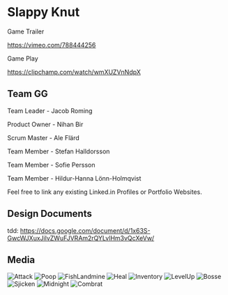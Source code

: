 # Slappy Knut

Game Trailer

https://vimeo.com/788444256

Game Play

https://clipchamp.com/watch/wmXUZVnNdpX


## Team GG

  Team Leader - Jacob Roming
  
  Product Owner - Nihan Bir
  
  Scrum Master - Ale Flärd
  
  Team Member - Stefan Halldorsson
  
  Team Member - Sofie Persson
  
  Team Member - Hildur-Hanna Lönn-Holmqvist
  


Feel free to link any existing Linked.in Profiles or Portfolio Websites.

## Design Documents

tdd: https://docs.google.com/document/d/1x63S-GwcWJXuxJilvZWuFJVRAm2rQYLvlHm3vQcXeVw/

## Media
![Attack](https://user-images.githubusercontent.com/112477158/212632090-9adf0583-a11c-4198-88a6-4189920c985c.png)
![Poop](https://user-images.githubusercontent.com/112477158/212632269-e50b693f-d1a6-42f1-b699-1dc163485bc4.png)
![FishLandmine](https://user-images.githubusercontent.com/112477158/212632343-92c39cc8-7e57-48a7-9467-bb6fbf1ebd47.png)
![Heal](https://user-images.githubusercontent.com/112477158/212632367-3788053c-b001-483c-9b20-081faedac5ea.png)
![Inventory](https://user-images.githubusercontent.com/112477158/212632395-d1e8bdee-cb99-42ab-8c47-ce81fc761476.png)
![LevelUp](https://user-images.githubusercontent.com/112477158/212632505-3e6ac2f0-99ae-40c0-af3a-9be5f57fdd09.png)
![Bosse](https://user-images.githubusercontent.com/112477158/212632415-c08fbf0d-1703-4a8a-9a05-36b72161cb50.png)
![Sjicken](https://user-images.githubusercontent.com/112477158/212632567-b7131667-6648-4659-857e-980947e35621.png)
![Midnight](https://user-images.githubusercontent.com/112477158/212632536-c452fc4d-6c99-463c-a1c0-d93e6cfa9c1d.png)
![Combrat](https://user-images.githubusercontent.com/112477158/212632434-69f39a58-b7b2-4e22-9188-741bf215c008.png)
